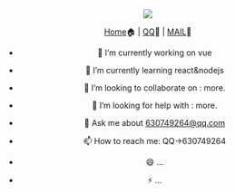 <div align="center">
  <img src="https://cdn.jsdelivr.net/gh/cxvh/static/webp/20201201042317.webp">

[Home](https://cxvh.com)🏠 | [QQ](http://wpa.qq.com/msgrd?v=3&uin=630749264&site=qq&menu=yes)🤪 | [MAIL](mailto:lvcaodi@hotmail.com)📧


- 🔭 I’m currently working on vue

- 🌱 I’m currently learning react&nodejs

- 👯 I’m looking to collaborate on : more.

- 🤔 I’m looking for help with : more.

- 💬 Ask me about [630749264@qq.com](mailto:630749264@qq.com)

- 📫 How to reach me: QQ->630749264

- 😄 ...

- ⚡ ...

</div>
